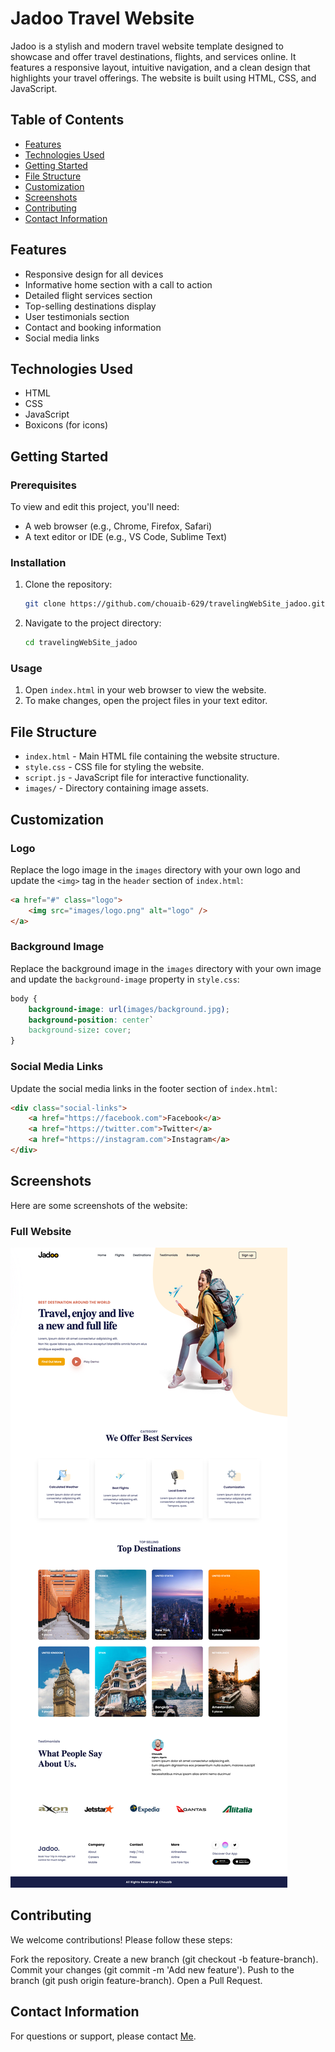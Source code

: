 # Jadoo Travel Website

Jadoo is a stylish and modern travel website template designed to showcase and offer travel destinations, flights, and services online. It features a responsive layout, intuitive navigation, and a clean design that highlights your travel offerings. The website is built using HTML, CSS, and JavaScript.

## Table of Contents

- [Features](#features)
- [Technologies Used](#technologies-used)
- [Getting Started](#getting-started)
- [File Structure](#file-structure)
- [Customization](#customization)
- [Screenshots](#screenshots)
- [Contributing](#contributing)
- [Contact Information](#contact-information)

## Features
- Responsive design for all devices
- Informative home section with a call to action
- Detailed flight services section
- Top-selling destinations display
- User testimonials section
- Contact and booking information
- Social media links

## Technologies Used
- HTML
- CSS
- JavaScript
- Boxicons (for icons)

## Getting Started
### Prerequisites
To view and edit this project, you'll need:
- A web browser (e.g., Chrome, Firefox, Safari)
- A text editor or IDE (e.g., VS Code, Sublime Text)

### Installation
1. Clone the repository:
    ```sh
    git clone https://github.com/chouaib-629/travelingWebSite_jadoo.git
    ```
2. Navigate to the project directory:
    ```sh
    cd travelingWebSite_jadoo
    ```

### Usage
1. Open `index.html` in your web browser to view the website.
2. To make changes, open the project files in your text editor.

## File Structure
- `index.html` - Main HTML file containing the website structure.
- `style.css` - CSS file for styling the website.
- `script.js` - JavaScript file for interactive functionality.
- `images/` - Directory containing image assets.

## Customization
### Logo
Replace the logo image in the `images` directory with your own logo and update the `<img>` tag in the `header` section of `index.html`:
```html
<a href="#" class="logo">
    <img src="images/logo.png" alt="logo" />
</a>
```

### Background Image
Replace the background image in the `images` directory with your own image and update the `background-image` property in `style.css`:
```css
body {
    background-image: url(images/background.jpg);
    background-position: center`
    background-size: cover;
}
```

### Social Media Links
Update the social media links in the footer section of `index.html`:
```html
<div class="social-links">
    <a href="https://facebook.com">Facebook</a>
    <a href="https://twitter.com">Twitter</a>
    <a href="https://instagram.com">Instagram</a>
</div>
```

## Screenshots

Here are some screenshots of the website:

### Full Website
![Full website](screenshots/jadoo_website.png)

## Contributing

We welcome contributions! Please follow these steps:

Fork the repository.
Create a new branch (git checkout -b feature-branch).
Commit your changes (git commit -m 'Add new feature').
Push to the branch (git push origin feature-branch).
Open a Pull Request.

## Contact Information

For questions or support, please contact [Me](mailto:chouaiba629@gmail.com).